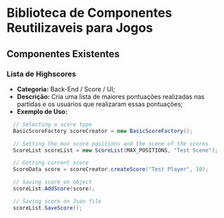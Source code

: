 # Biblioteca de Componentes Reutilizaveis para Jogos

## Componentes Existentes

### Lista de Highscores
* **Categoria:** Back-End / Score / UI;
* **Descrição:** Cria uma lista de maiores pontuações realizadas nas partidas e os usuários que realizaram essas pontuações;
* **Exemplo de Uso:** 

```C#
  // Selecting a score type
  BasicScoreFactory scoreCreator = new BasicScoreFactory();

  // Setting the max score positions and the scene of the scores
  ScoreList scoreList = new ScoreList(MAX_POSITIONS, "Test Scene");

  // Getting current score
  ScoreData score = scoreCreator.createScore("Test Player", 10);

  // Saving score on object
  scoreList.AddScore(score);

  // Saving score on Json file
  scoreList.SaveScore();
```
